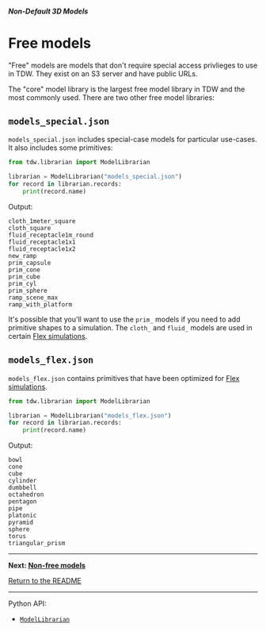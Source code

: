 ##### Non-Default 3D Models

# Free models

"Free" models are models that don't require special access privlieges to use in TDW. They exist on an S3 server and have public URLs.

The "core" model library is the largest free model library in TDW and the most commonly used. There are two other free model libraries:

## `models_special.json`

`models_special.json` includes special-case models for particular use-cases. It also includes some primitives:

```python
from tdw.librarian import ModelLibrarian

librarian = ModelLibrarian("models_special.json")
for record in librarian.records:
    print(record.name)
```

Output:

```
cloth_1meter_square
cloth_square
fluid_receptacle1m_round
fluid_receptacle1x1
fluid_receptacle1x2
new_ramp
prim_capsule
prim_cone
prim_cube
prim_cyl
prim_sphere
ramp_scene_max
ramp_with_platform
```

It's possible that you'll want to use the `prim_` models if you need to add primitive shapes to a simulation. The `cloth_` and `fluid_` models are used in certain [Flex simulations](TODO). 

## `models_flex.json`

`models_flex.json` contains primitives that have been optimized for [Flex simulations](TODO).

```python
from tdw.librarian import ModelLibrarian

librarian = ModelLibrarian("models_flex.json")
for record in librarian.records:
    print(record.name)
```

Output:

```
bowl
cone
cube
cylinder
dumbbell
octahedron
pentagon
pipe
platonic
pyramid
sphere
torus
triangular_prism
```

***

**Next: [Non-free models](non_free_models.md)**

[Return to the README](../../../README.md)

***

Python API:

- [`ModelLibrarian`](../../librarian/model_librarian.md)

